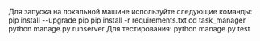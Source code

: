 Для запуска на локальной машине используйте следующие команды:
pip install --upgrade pip
pip install -r requirements.txt
cd task_manager
python manage.py runserver
Для тестирования:
python manage.py test


